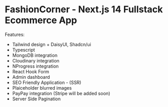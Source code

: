 # FashionCorner - Next.js 14 Fullstack Ecommerce App

Features:

- Tailwind design + DaisyUI, Shadcn/ui 
- Typescript
- MongoDB integration
- Cloudinary integration
- NProgress integration
- React Hook Form
- Admin dashboard
- SEO Friendly Application - (SSR)
- Plaiceholder blurred images
- PayPay integration (Stripe will be added soon) 
- Server Side Pagination
